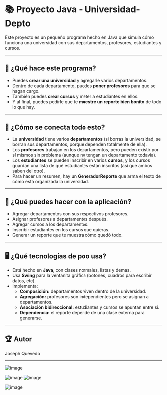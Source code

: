 
# 📚 Proyecto Java - Universidad-Depto

Este proyecto es un pequeño programa hecho en Java que simula cómo funciona una universidad con sus departamentos, profesores, estudiantes y cursos.  

---

## 🚀 ¿Qué hace este programa?

- Puedes **crear una universidad** y agregarle varios departamentos.
- Dentro de cada departamento, puedes **poner profesores** para que se hagan cargo.
- También puedes **crear cursos** y meter a estudiantes en ellos.
- Y al final, puedes pedirle que te **muestre un reporte bien bonito** de todo lo que hay.

---

## 🧩 ¿Cómo se conecta todo esto?

- La **universidad** tiene varios **departamentos** (si borras la universidad, se borran sus departamentos, porque dependen totalmente de ella).
- Los **profesores** trabajan en los departamentos, pero pueden existir por sí mismos sin problema (aunque no tengan un departamento todavía).
- Los **estudiantes** se pueden inscribir en varios **cursos**, y los cursos guardan una lista de qué estudiantes están inscritos (así que ambos saben del otro).
- Para hacer un resumen, hay un **GeneradorReporte** que arma el texto de cómo está organizada la universidad.

---

## 👀 ¿Qué puedes hacer con la aplicación?

- Agregar departamentos con sus respectivos profesores.
- Asignar profesores a departamentos después.
- Agregar cursos a los departamentos.
- Inscribir estudiantes en los cursos que quieras.
- Generar un reporte que te muestra cómo quedó todo.

---

## 🖥️ ¿Qué tecnologías de poo usa?

- Está hecho en **Java**, con clases normales, listas y demas.
- Usa **Swing** para la ventanita gráfica (botones, cuadros para escribir datos, etc).
- Implementa:
  - **Composición:** departamentos viven dentro de la universidad.
  - **Agregación:** profesores son independientes pero se asignan a departamentos.
  - **Asociación bidireccional:** estudiantes y cursos se apuntan entre sí.
  - **Dependencia:** el reporte depende de una clase externa para generarse.


---

## 🏆 Autor
 Joseph Quevedo

---
![image](https://github.com/user-attachments/assets/8a3c9cbe-277a-4ddb-9406-639790d46079)

![image](https://github.com/user-attachments/assets/69a915b6-dc0c-4330-93fe-1d821a5223fb)
![image](https://github.com/user-attachments/assets/4ce68d84-96cd-46ff-ae13-843fe989315c)

![image](https://github.com/user-attachments/assets/1a24cbea-ef09-4183-a766-7955fae7901f)

